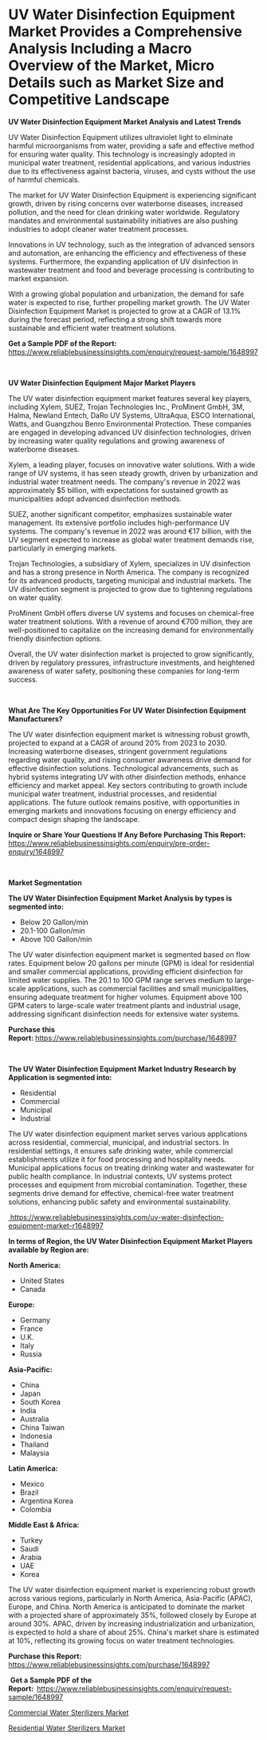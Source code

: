 <p><h1>UV Water Disinfection Equipment Market Provides a Comprehensive Analysis Including a Macro Overview of the Market, Micro Details such as Market Size and Competitive Landscape</h1></p><p><strong>UV Water Disinfection Equipment Market Analysis and Latest Trends</strong></p>
<p><p>UV Water Disinfection Equipment utilizes ultraviolet light to eliminate harmful microorganisms from water, providing a safe and effective method for ensuring water quality. This technology is increasingly adopted in municipal water treatment, residential applications, and various industries due to its effectiveness against bacteria, viruses, and cysts without the use of harmful chemicals.</p><p>The market for UV Water Disinfection Equipment is experiencing significant growth, driven by rising concerns over waterborne diseases, increased pollution, and the need for clean drinking water worldwide. Regulatory mandates and environmental sustainability initiatives are also pushing industries to adopt cleaner water treatment processes. </p><p>Innovations in UV technology, such as the integration of advanced sensors and automation, are enhancing the efficiency and effectiveness of these systems. Furthermore, the expanding application of UV disinfection in wastewater treatment and food and beverage processing is contributing to market expansion. </p><p>With a growing global population and urbanization, the demand for safe water is expected to rise, further propelling market growth. The UV Water Disinfection Equipment Market is projected to grow at a CAGR of 13.1% during the forecast period, reflecting a strong shift towards more sustainable and efficient water treatment solutions.</p></p>
<p><strong>Get a Sample PDF of the Report:&nbsp;</strong> <a href="https://www.reliablebusinessinsights.com/enquiry/request-sample/1648997?utm_campaign=75&utm_medium=2&utm_source=Github&utm_content=ia&utm_term=29122024&utm_id=uv-water-disinfection-equipment">https://www.reliablebusinessinsights.com/enquiry/request-sample/1648997</a></p>
<p>&nbsp;</p>
<p><strong>UV Water Disinfection Equipment Major Market Players</strong></p>
<p><p>The UV water disinfection equipment market features several key players, including Xylem, SUEZ, Trojan Technologies Inc., ProMinent GmbH, 3M, Halma, Newland Entech, DaRo UV Systems, UltraAqua, ESCO International, Watts, and Guangzhou Benro Environmental Protection. These companies are engaged in developing advanced UV disinfection technologies, driven by increasing water quality regulations and growing awareness of waterborne diseases.</p><p>Xylem, a leading player, focuses on innovative water solutions. With a wide range of UV systems, it has seen steady growth, driven by urbanization and industrial water treatment needs. The company's revenue in 2022 was approximately $5 billion, with expectations for sustained growth as municipalities adopt advanced disinfection methods.</p><p>SUEZ, another significant competitor, emphasizes sustainable water management. Its extensive portfolio includes high-performance UV systems. The company's revenue in 2022 was around €17 billion, with the UV segment expected to increase as global water treatment demands rise, particularly in emerging markets.</p><p>Trojan Technologies, a subsidiary of Xylem, specializes in UV disinfection and has a strong presence in North America. The company is recognized for its advanced products, targeting municipal and industrial markets. The UV disinfection segment is projected to grow due to tightening regulations on water quality.</p><p>ProMinent GmbH offers diverse UV systems and focuses on chemical-free water treatment solutions. With a revenue of around €700 million, they are well-positioned to capitalize on the increasing demand for environmentally friendly disinfection options.</p><p>Overall, the UV water disinfection market is projected to grow significantly, driven by regulatory pressures, infrastructure investments, and heightened awareness of water safety, positioning these companies for long-term success.</p></p>
<p>&nbsp;</p>
<p><strong>What Are The Key Opportunities For UV Water Disinfection Equipment Manufacturers?</strong></p>
<p><p>The UV water disinfection equipment market is witnessing robust growth, projected to expand at a CAGR of around 20% from 2023 to 2030. Increasing waterborne diseases, stringent government regulations regarding water quality, and rising consumer awareness drive demand for effective disinfection solutions. Technological advancements, such as hybrid systems integrating UV with other disinfection methods, enhance efficiency and market appeal. Key sectors contributing to growth include municipal water treatment, industrial processes, and residential applications. The future outlook remains positive, with opportunities in emerging markets and innovations focusing on energy efficiency and compact design shaping the landscape.</p></p>
<p><strong>Inquire or Share Your Questions If Any Before Purchasing This Report:</strong> <a href="https://www.reliablebusinessinsights.com/enquiry/pre-order-enquiry/1648997?utm_campaign=75&utm_medium=2&utm_source=Github&utm_content=ia&utm_term=29122024&utm_id=uv-water-disinfection-equipment">https://www.reliablebusinessinsights.com/enquiry/pre-order-enquiry/1648997</a></p>
<p>&nbsp;</p>
<p><strong>Market Segmentation</strong></p>
<p><strong>The UV Water Disinfection Equipment Market Analysis by types is segmented into:</strong></p>
<p><ul><li>Below 20 Gallon/min</li><li>20.1-100 Gallon/min</li><li>Above 100 Gallon/min</li></ul></p>
<p><p>The UV water disinfection equipment market is segmented based on flow rates. Equipment below 20 gallons per minute (GPM) is ideal for residential and smaller commercial applications, providing efficient disinfection for limited water supplies. The 20.1 to 100 GPM range serves medium to large-scale applications, such as commercial facilities and small municipalities, ensuring adequate treatment for higher volumes. Equipment above 100 GPM caters to large-scale water treatment plants and industrial usage, addressing significant disinfection needs for extensive water systems.</p></p>
<p><strong>Purchase this Report:&nbsp;</strong><a href="https://www.reliablebusinessinsights.com/purchase/1648997?utm_campaign=75&utm_medium=2&utm_source=Github&utm_content=ia&utm_term=29122024&utm_id=uv-water-disinfection-equipment">https://www.reliablebusinessinsights.com/purchase/1648997</a></p>
<p>&nbsp;</p>
<p><strong>The UV Water Disinfection Equipment Market Industry Research by Application is segmented into:</strong></p>
<p><ul><li>Residential</li><li>Commercial</li><li>Municipal</li><li>Industrial</li></ul></p>
<p><p>The UV water disinfection equipment market serves various applications across residential, commercial, municipal, and industrial sectors. In residential settings, it ensures safe drinking water, while commercial establishments utilize it for food processing and hospitality needs. Municipal applications focus on treating drinking water and wastewater for public health compliance. In industrial contexts, UV systems protect processes and equipment from microbial contamination. Together, these segments drive demand for effective, chemical-free water treatment solutions, enhancing public safety and environmental sustainability.</p></p>
<p><a href="https://www.reliablebusinessinsights.com/uv-water-disinfection-equipment-market-r1648997?utm_campaign=75&utm_medium=2&utm_source=Github&utm_content=ia&utm_term=29122024&utm_id=uv-water-disinfection-equipment">&nbsp;https://www.reliablebusinessinsights.com/uv-water-disinfection-equipment-market-r1648997</a></p>
<p><strong>In terms of Region, the UV Water Disinfection Equipment Market Players available by Region are:</strong></p>
<p>
    <p> <strong> North America: </strong>
        <ul>
            <li>United States</li>
            <li>Canada</li>
        </ul>
        </p> 
    <p> <strong> Europe: </strong>
        <ul>
            <li>Germany</li>
            <li>France</li>
            <li>U.K.</li>
            <li>Italy</li>
            <li>Russia</li>
        </ul>
        </p> 
    <p> <strong> Asia-Pacific: </strong>
        <ul>
            <li>China</li>
            <li>Japan</li>
            <li>South Korea</li>
            <li>India</li>
            <li>Australia</li>
            <li>China Taiwan</li>
            <li>Indonesia</li>
            <li>Thailand</li>
            <li>Malaysia</li>
        </ul>
        </p> 
    <p> <strong> Latin America: </strong>
        <ul>
            <li>Mexico</li>
            <li>Brazil</li>
            <li>Argentina Korea</li>
            <li>Colombia</li>
        </ul>
        </p> 
    <p> <strong> Middle East & Africa: </strong>
        <ul>
            <li>Turkey</li>
            <li>Saudi</li>
            <li>Arabia</li>
            <li>UAE</li>
            <li>Korea</li>
        </ul>
    </p>
    </p>
<p><p>The UV water disinfection equipment market is experiencing robust growth across various regions, particularly in North America, Asia-Pacific (APAC), Europe, and China. North America is anticipated to dominate the market with a projected share of approximately 35%, followed closely by Europe at around 30%. APAC, driven by increasing industrialization and urbanization, is expected to hold a share of about 25%. China's market share is estimated at 10%, reflecting its growing focus on water treatment technologies.</p></p>
<p><strong>Purchase this Report: </strong><a href="https://www.reliablebusinessinsights.com/purchase/1648997?utm_campaign=75&utm_medium=2&utm_source=Github&utm_content=ia&utm_term=29122024&utm_id=uv-water-disinfection-equipment">https://www.reliablebusinessinsights.com/purchase/1648997</a></p>
<p>&nbsp;<strong>Get a Sample PDF of the Report:&nbsp;&nbsp;</strong><a href="https://www.reliablebusinessinsights.com/enquiry/request-sample/1648997?utm_campaign=75&utm_medium=2&utm_source=Github&utm_content=ia&utm_term=29122024&utm_id=uv-water-disinfection-equipment">https://www.reliablebusinessinsights.com/enquiry/request-sample/1648997</a></p>
<p><strong></strong></p>
<p><p><a href="https://github.com/bogganbillie6969/Market-Research-Report-List-1/blob/main/commercial-water-sterilizers-market.md?utm_campaign=75&utm_medium=2&utm_source=Github&utm_content=ia&utm_term=29122024&utm_id=uv-water-disinfection-equipment">Commercial Water Sterilizers Market</a></p><p><a href="https://github.com/donnettaletizia/Market-Research-Report-List-1/blob/main/residential-water-sterilizers-market.md?utm_campaign=75&utm_medium=2&utm_source=Github&utm_content=ia&utm_term=29122024&utm_id=uv-water-disinfection-equipment">Residential Water Sterilizers Market</a></p></p>